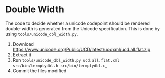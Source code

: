 # Double Width

The code to decide whether a unicode codepoint should be rendered double-width
is generated from the Unicode specification.
This is done by using `tools/unicode_dbl_width.py`.

1. Download <https://www.unicode.org/Public/UCD/latest/ucdxml/ucd.all.flat.zip>
2. Extract it
3. Run `tools/unicode_dbl_width.py ucd.all.flat.xml src/bin/termptydbl.h src/bin/termptydbl.c`_
4. Commit the files modified

